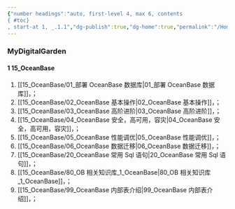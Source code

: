 ```yaml
---
{"number headings":"auto, first-level 4, max 6, contents
{ #toc}
, start-at 1, _.1.1","dg-publish":true,"dg-home":true,"permalink":"/Home/","tags":["gardenEntry"],"dgPassFrontmatter":true}
---
```



### MyDigitalGarden
#### 1 15_OceanBase 
1. [[15_OceanBase/01_部署 OceanBase 数据库\|01_部署 OceanBase 数据库]]，；
2. [[15_OceanBase/02_OceanBase 基本操作\|02_OceanBase 基本操作]]，；
3. [[15_OceanBase/03_OceanBase 高阶进阶\|03_OceanBase 高阶进阶]]，；
4. [[15_OceanBase/04_OceanBase 安全，高可用，容灾\|04_OceanBase 安全，高可用，容灾]]，；
5. [[15_OceanBase/05_OceanBase 性能调优\|05_OceanBase 性能调优]]，；
6. [[15_OceanBase/06_OceanBase 数据迁移\|06_OceanBase 数据迁移]]，；
7. [[15_OceanBase/20_OceanBase 常用 Sql 语句\|20_OceanBase 常用 Sql 语句]]，；
8. [[15_OceanBase/80_OB 相关知识库_1_OceanBase\|80_OB 相关知识库_1_OceanBase]]，；
9. [[15_OceanBase/99_OceanBase 内部表介绍\|99_OceanBase 内部表介绍]]，；










